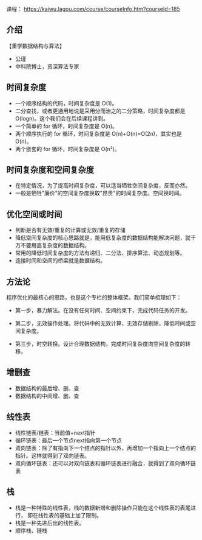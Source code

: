 课程：
https://kaiwu.lagou.com/course/courseInfo.htm?courseId=185

## 介绍

【重学数据结构与算法】

- 公瑾
- 中科院博士，资深算法专家

## 时间复杂度

- 一个顺序结构的代码，时间复杂度是 O(1)。
- 二分查找，或者更通用地说是采用分而治之的二分策略，时间复杂度都是 O(logn)。这个我们会在后续课程讲到。
- 一个简单的 for 循环，时间复杂度是 O(n)。
- 两个顺序执行的 for 循环，时间复杂度是 O(n)+O(n)=O(2n)，其实也是 O(n)。
- 两个嵌套的 for 循环，时间复杂度是 O(n²)。

## 时间复杂度和空间复杂度

- 在特定情况，为了提高时间复杂度，可以适当牺牲空间复杂度，反而亦然。
- 一般是牺牲"廉价"的空间复杂度换取"昂贵"的时间复杂度。空间换时间。

## 优化空间或时间

- 判断是否有无效/重复的计算或无效/重复的存储
- 降低空间复杂度的核心思路就是，能用低复杂度的数据结构能解决问题，就千万不要用高复杂度的数据结构。
- 常用的降低时间复杂度的方法有递归、二分法、排序算法、动态规划等。
- 连接时间和空间的桥梁就是数据结构。

## 方法论

程序优化的最核心的思路，也是这个专栏的整体框架。我们简单梳理如下：

- 第一步，暴力解法。在没有任何时间、空间约束下，完成代码任务的开发。

- 第二步，无效操作处理。将代码中的无效计算、无效存储剔除，降低时间或空间复杂度。

- 第三步，时空转换。设计合理数据结构，完成时间复杂度向空间复杂度的转移。

## 增删查
- 数据结构的最后增、删、查
- 数据结构的中间增、删、查

## 线性表
- 线性链表/链表：当前值+next指针
- 循环链表：最后一个节点next指向第一个节点
- 双向链表：除了有指向下一个结点的指针以外，再增加一个指向上一个结点的指针。这样就得到了双向链表。
- 双向循环链表：还可以对双向链表和循环链表进行融合，就得到了双向循环链表

## 栈
- 栈是一种特殊的线性表，栈的数据新增和删除操作只能在这个线性表的表尾进行，
  即在线性表的基础上加了限制。
- 栈是一种先进后出的线性表。
- 顺序栈、链栈


